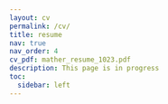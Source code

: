 ```yaml
---
layout: cv
permalink: /cv/
title: resume
nav: true
nav_order: 4
cv_pdf: mather_resume_1023.pdf
description: This page is in progress
toc:
  sidebar: left
---
```

